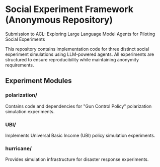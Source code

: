 # Social Experiment Framework (Anonymous Repository)
Submission to ACL: Exploring Large Language Model Agents for Piloting Social Experiments

This repository contains implementation code for three distinct social experiment simulations using LLM-powered agents. All experiments are structured to ensure reproducibility while maintaining anonymity requirements.

## Experiment Modules

### polarization/ 
Contains code and dependencies for "Gun Control Policy" polarization simulation experiments. 

### UBI/
Implements Universal Basic Income (UBI) policy simulation experiments. 

### hurricane/
Provides simulation infrastructure for disaster response experiments. 
